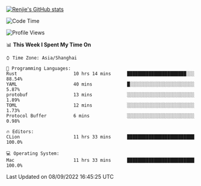 [![Renjie's GitHub stats](https://github-readme-stats.vercel.app/api?username=liurenjie1024&show_icons=true&theme=chartreuse-dark)](https://github.com/anuraghazra/github-readme-stats)

<!--START_SECTION:waka-->
![Code Time](http://img.shields.io/badge/Code%20Time-148%20hrs%208%20mins-blue)

![Profile Views](http://img.shields.io/badge/Profile%20Views-10-blue)

📊 **This Week I Spent My Time On** 

```text
⌚︎ Time Zone: Asia/Shanghai

💬 Programming Languages: 
Rust                     10 hrs 14 mins      ██████████████████████░░░   88.54% 
YAML                     40 mins             █░░░░░░░░░░░░░░░░░░░░░░░░   5.87% 
protobuf                 13 mins             ░░░░░░░░░░░░░░░░░░░░░░░░░   1.89% 
TOML                     12 mins             ░░░░░░░░░░░░░░░░░░░░░░░░░   1.73% 
Protocol Buffer          6 mins              ░░░░░░░░░░░░░░░░░░░░░░░░░   0.98%

🔥 Editors: 
CLion                    11 hrs 33 mins      █████████████████████████   100.0%

💻 Operating System: 
Mac                      11 hrs 33 mins      █████████████████████████   100.0%

```


 Last Updated on 08/09/2022 16:45:25 UTC
<!--END_SECTION:waka-->

